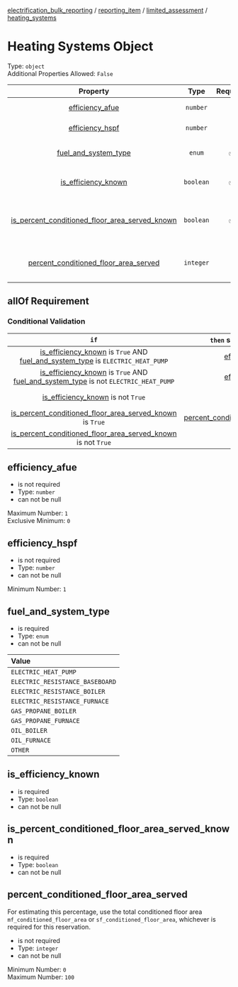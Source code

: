 


  
[electrification_bulk_reporting](electrification_bulk_reporting.md) / [reporting_item](reporting_item.md) / [limited_assessment](limited_assessment.md) / [heating_systems](heating_systems.md)
# Heating Systems Object
  
Type: `object`  
Additional Properties Allowed: `False`  
  

|Property|Type|Required|Format|Title|
| :---: | :---: | :---: | :---: | :---: |
|[efficiency_afue](#efficiency_afue)|`number`|||Efficiency AFUE|
|[efficiency_hspf](#efficiency_hspf)|`number`|||Efficiency HSPF|
|[fuel_and_system_type](#fuel_and_system_type)|`enum`|:white_check_mark:||Fuel and system type|
|[is_efficiency_known](#is_efficiency_known)|`boolean`|:white_check_mark:||Is efficiency known|
|[is_percent_conditioned_floor_area_served_known](#is_percent_conditioned_floor_area_served_known)|`boolean`|:white_check_mark:||Is percent conditioned floor area served known|
|[percent_conditioned_floor_area_served](#percent_conditioned_floor_area_served)|`integer`|||Percent conditioned floor area served|
  

## allOf Requirement
  

### Conditional Validation
  

|`if`|`then` should be present|should `not` be present|comment|
| :---: | :---: | :---: | :---: |
|[is_efficiency_known](#is_efficiency_known) is `True` AND [fuel_and_system_type](#fuel_and_system_type) is `ELECTRIC_HEAT_PUMP`|[efficiency_hspf](#efficiency_hspf)|||
|[is_efficiency_known](#is_efficiency_known) is `True` AND [fuel_and_system_type](#fuel_and_system_type) is not `ELECTRIC_HEAT_PUMP`|[efficiency_afue](#efficiency_afue)|||
|[is_efficiency_known](#is_efficiency_known) is not `True`||[efficiency_hspf](#efficiency_hspf)<br>[efficiency_afue](#efficiency_afue)||
|[is_percent_conditioned_floor_area_served_known](#is_percent_conditioned_floor_area_served_known) is `True`|[percent_conditioned_floor_area_served](#percent_conditioned_floor_area_served)|||
|[is_percent_conditioned_floor_area_served_known](#is_percent_conditioned_floor_area_served_known) is not `True`||[percent_conditioned_floor_area_served](#percent_conditioned_floor_area_served)||

## efficiency_afue
  
  
  

- is not required
- Type: `number`
- can not be null
  
Maximum Number: `1`  
Exclusive Minimum: `0`
## efficiency_hspf
  
  
  

- is not required
- Type: `number`
- can not be null
  
Minimum Number: `1`
## fuel_and_system_type
  
  
  

- is required
- Type: `enum`
- can not be null
  

|Value|
| :--- |
|`ELECTRIC_HEAT_PUMP`|
|`ELECTRIC_RESISTANCE_BASEBOARD`|
|`ELECTRIC_RESISTANCE_BOILER`|
|`ELECTRIC_RESISTANCE_FURNACE`|
|`GAS_PROPANE_BOILER`|
|`GAS_PROPANE_FURNACE`|
|`OIL_BOILER`|
|`OIL_FURNACE`|
|`OTHER`|

## is_efficiency_known
  
  
  

- is required
- Type: `boolean`
- can not be null

## is_percent_conditioned_floor_area_served_known
  
  
  

- is required
- Type: `boolean`
- can not be null

## percent_conditioned_floor_area_served
  
For estimating this percentage, use the total conditioned floor area `mf_conditioned_floor_area` or `sf_conditioned_floor_area`, whichever is required for this reservation.  
  

- is not required
- Type: `integer`
- can not be null
  
Minimum Number: `0`  
Maximum Number: `100`